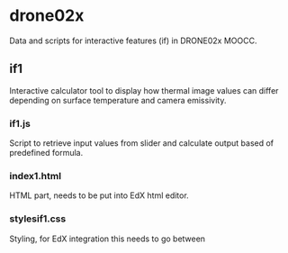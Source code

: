 # drone02x
Data and scripts for interactive features (if) in DRONE02x MOOCC.

## if1
Interactive calculator tool to display how thermal image values can differ depending on surface temperature and camera emissivity.

### if1.js
Script to retrieve input values from slider and calculate output based of predefined formula.

### index1.html
HTML part, needs to be put into EdX html editor.

### stylesif1.css
Styling, for EdX integration this needs to go between <style> tags and the link to the background image replaced with studio link to image.

********
## if2
Interactive graphs displaying different surface emissivites against wavelengths.
### data
Contains the input .csv files with the emissivity values per sample type

clybrkcm.csv - Clay Brick (Common)\
distd_wn.csv - Distilled Water Standard *\
oakface.csv - Leaf of Oak (Face)\
sndpgaz1.csv - Sandy soil sample 1

emisdata.csv file contains the raw compiled data\
emisdata2.csv file contains the tweaked data which gets fed into the actual JS graph

### datascraping.py
Scrapes input data from the MODIS UCSB Emissivity Library (https://www.icess.ucsb.edu/modis/EMIS/html/em.html) and exports it as .csv into /data folder. 

**NOTE: Since data folder already contains the input files there is no need to run this first!**

### dataediting.ipynb
Compiles all the different samples into a single dataframe and exports it as data/emisdata.csv \
Tweaks dataset so the rows where distilled water is NaN are dropped and reorders dataset in ascending order with regards to wavelength and exports it as data/emisdata2.csv

**NOTE: Since data folder already contains the input files there is no need to run this first!**

### if2.js
Interactive graph which displays the emissivity of different surfaces.\
For EdX integration make sure to uncomment corresponding line at the beginning of script so the right .csv location is called.

### index.html
Calls if2.js script. Launch with live server to see the graphs.
